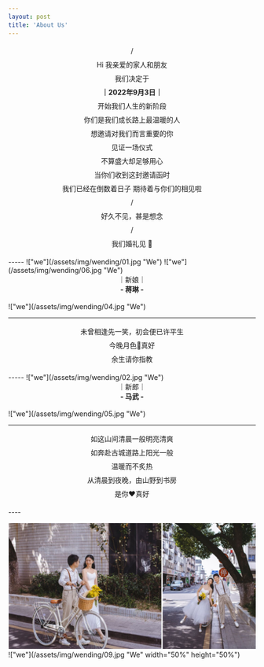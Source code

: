 ```yaml
---
layout: post
title: 'About Us'
---
```

<p align="center" style="line-height:2em;">
/ <br>
Hi 我亲爱的家人和朋友 <br>
我们决定于 <br>
<b>｜2022年9月3日｜</b> <br>
开始我们人生的新阶段 <br>
你们是我们成长路上最温暖的人 <br>
想邀请对我们而言重要的你 <br>
见证一场仪式 <br>
不算盛大却足够用心 <br>
当你们收到这封邀请函时 <br>
我们已经在倒数着日子 期待着与你们的相见啦 <br>
/ <br>
好久不见，甚是想念 <br>
/ <br>
我们婚礼见 💑 <br>
</p>
-----
!["we"](/assets/img/wending/01.jpg "We")
!["we"](/assets/img/wending/06.jpg "We")     
<center><font face="">｜新娘｜</font></center> 
<center><font face=""><b>- 蒋琳 -</b></font></center> 
<br>
!["we"](/assets/img/wending/04.jpg "We")

----
<p align="center" style="line-height:2em;">
未曾相逢先一笑，初会便已许平生 <br>
今晚月色🌙真好 <br>
余生请你指教 <br>
</p>
-----
!["we"](/assets/img/wending/02.jpg "We")
 
<center><font face="">｜新郎｜</font></center> 
<center><font face=""><b>- 马武 -</b></font></center>
<br>
!["we"](/assets/img/wending/05.jpg "We")

----
<p align="center" style="line-height:2em;">
如这山间清晨一般明亮清爽 <br>
如奔赴古城道路上阳光一般 <br> 
温暖而不炙热 <br>    
从清晨到夜晚，由山野到书房 <br>  
是你❤️真好 <br>
</p>   
----

!["we"](/assets/img/wending/08.jpg "We")
!["we"](/assets/img/wending/09.jpg "We" width="50%" height="50%")
